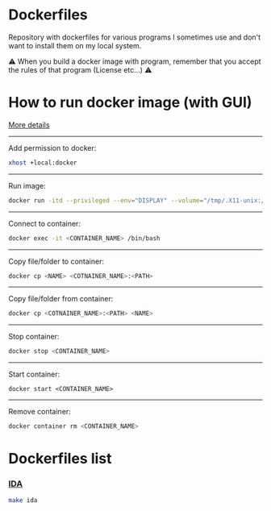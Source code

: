 # Dockerfiles
Repository with dockerfiles for various programs I sometimes use and don't want to install them on my local system.

:warning: When you build a docker image with program, remember that you accept the rules of that program (License etc...) :warning:

# How to run docker image (with GUI)

[More details](https://gist.github.com/MarcinZukowski/ecea29823907df3386c2cac7b56e0385)

---
Add permission to docker:

```sh
xhost +local:docker
```
---
Run image:

```sh
docker run -itd --privileged --env="DISPLAY" --volume="/tmp/.X11-unix:/tmp/.X11-unix:rw" --name <CONTAINER_NAME> <IMAGE_NAME>
```
---
Connect to container:

```sh
docker exec -it <CONTAINER_NAME> /bin/bash
```
---
Copy file/folder to container:

```sh
docker cp <NAME> <COTNAINER_NAME>:<PATH>
```
---
Copy file/folder from container:

```sh
docker cp <COTNAINER_NAME>:<PATH> <NAME>
```
---
Stop container:

```sh
docker stop <CONTAINER_NAME>
```

---
Start container:

```
docker start <CONTAINER_NAME>
```
---
Remove container:
```sh
docker container rm <CONTAINER_NAME>
```

# Dockerfiles list

### [IDA](https://hex-rays.com/ida-free/)
```sh
make ida
```

